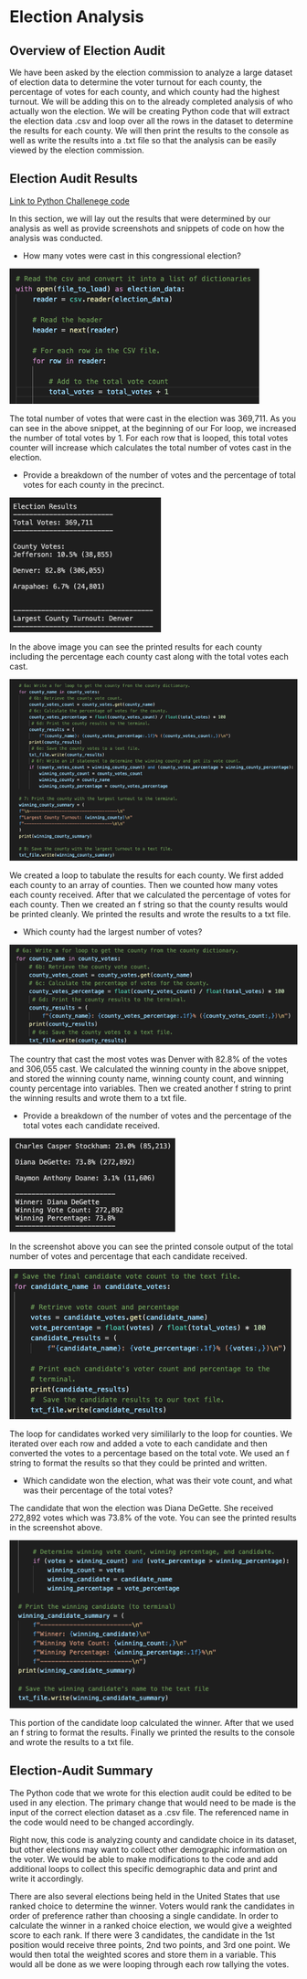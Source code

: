 # Election Analysis

## Overview of Election Audit

We have been asked by the election commission to analyze a large dataset of election data to determine the voter turnout for each county, the percentage of votes for each county, and which county had the highest turnout. We will be adding this on to the already completed analysis of who actually won the election. We will be creating Python code that will extract the election data .csv and loop over all the rows in the dataset to determine the results for each county. We will then print the results to the console as well as write the results into a .txt file so that the analysis can be easily viewed by the election commission.

## Election Audit Results

[Link to Python Challenege code](https://github.com/SeanDraper/Election_Analysis/blob/main/PyPoll_Challenge.py)

In this section, we will lay out the results that were determined by our analysis as well as provide screenshots and snippets of code on how the analysis was conducted.

- How many votes were cast in this congressional election?

![Total Votes](Resources/total_votes.png)

The total number of votes that were cast in the election was 369,711. As you can see in the above snippet, at the beginning of our For loop, we increased the number of total votes by 1. For each row that is looped, this total votes counter will increase which calculates the total number of votes cast in the election.

- Provide a breakdown of the number of votes and the percentage of total votes for each county in the precinct.

![County Results](Resources/county_results.png)

In the above image you can see the printed results for each county including the percentage each county cast along with the total votes each cast.

![County Loop1](Resources/county_loop1.png)

We created a loop to tabulate the results for each county. We first added each county to an array of counties. Then we counted how many votes each county received. After that we calculated the percentage of votes for each county. Then we created an f string so that the county results would be printed cleanly. We printed the results and wrote the results to a txt file. 

- Which county had the largest number of votes?

![County Loop2](Resources/county_loop2.png)

The country that cast the most votes was Denver with 82.8% of the votes and 306,055 cast. We calculated the winning county in the above snippet, and stored the winning county name, winning county count, and winning county percentage into variables. Then we created another f string to print the winning results and wrote them to a txt file.

- Provide a breakdown of the number of votes and the percentage of the total votes each candidate received.

![Candidate Results](Resources/candidate_results.png)

In the screenshot above you can see the printed console output of the total number of votes and percentage that each candidate received.

![Candidate Loop1](Resources/candidate_loop1.png)

The loop for candidates worked very simililarly to the loop for counties. We iterated over each row and added a vote to each candidate and then converted the votes to a percentage based on the total vote. We used an f string to format the results so that they could be printed and written.

- Which candidate won the election, what was their vote count, and what was their percentage of the total votes?

The candidate that won the election was Diana DeGette. She received 272,892 votes which was 73.8% of the vote. You can see the printed results in the screenshot above.

![Candidate Loop2](Resources/candidate_loop2.png)

This portion of the candidate loop calculated the winner. After that we used an f string to format the results. Finally we printed the results to the console and wrote the results to a txt file.

## Election-Audit Summary

The Python code that we wrote for this election audit could be edited to be used in any election. The primary change that would need to be made is the input of the correct election dataset as a .csv file. The referenced name in the code would need to be changed accordingly. 

Right now, this code is analyzing county and candidate choice in its dataset, but other elections may want to collect other demographic information on the voter. We would be able to make modifications to the code and add additional loops to collect this specific demographic data and print and write it accordingly.

There are also several elections being held in the United States that use ranked choice to determine the winner. Voters would rank the candidates in order of preference rather than choosing a single candidate. In order to calculate the winner in a ranked choice election, we would give a weighted score to each rank. If there were 3 candidates, the candidate in the 1st position would receive three points, 2nd two points, and 3rd one point. We would then total the weighted scores and store them in a variable. This would all be done as we were looping through each row tallying the votes.
